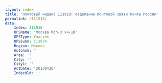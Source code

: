 ```yaml
---
layout: index
title: 'Почтовый индекс 111918: отделение почтовой связи Почты России'
permalink: /111918/
data:
    Index: 111918
    OPSName: 'Москва Мсп-3 Уч-18'
    OPSType: Участок
    OPSSubm: 111974
    Region: Москва
    Autonom: ''
    Area: ''
    City: ''
    City1: ''
    ActDate: '20130426'
    IndexOld: ''
---
```

